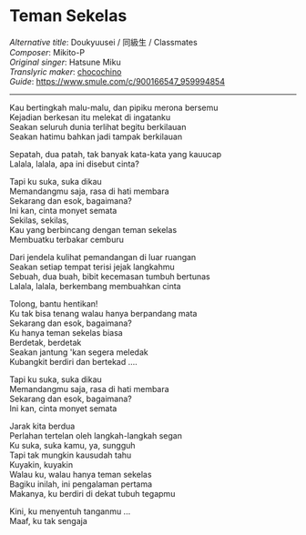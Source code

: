 # Teman Sekelas
_Alternative title_: Doukyuusei / 同級生 / Classmates  
_Composer_: Mikito-P  
_Original singer_: Hatsune Miku  
_Translyric maker_: [chocochino](http://soundcloud.com/chocochino)  
_Guide_: <https://www.smule.com/c/900166547_959994854>  

---

Kau bertingkah malu-malu, dan pipiku merona bersemu  
Kejadian berkesan itu melekat di ingatanku  
Seakan seluruh dunia terlihat begitu berkilauan  
Seakan hatimu bahkan jadi tampak berkilauan  

Sepatah, dua patah, tak banyak kata-kata yang kauucap  
Lalala, lalala, apa ini disebut cinta?  

Tapi ku suka, suka dikau  
Memandangmu saja, rasa di hati membara  
Sekarang dan esok, bagaimana?  
Ini kan, cinta monyet semata  
Sekilas, sekilas,  
Kau yang berbincang dengan teman sekelas  
Membuatku terbakar cemburu  

Dari jendela kulihat pemandangan di luar ruangan  
Seakan setiap tempat terisi jejak langkahmu  
Sebuah, dua buah, bibit kecemasan tumbuh bertunas  
Lalala, lalala, berkembang membuahkan cinta  

Tolong, bantu hentikan!  
Ku tak bisa tenang walau hanya berpandang mata  
Sekarang dan esok, bagaimana?  
Ku hanya teman sekelas biasa  
Berdetak, berdetak  
Seakan jantung 'kan segera meledak  
Kubangkit berdiri dan bertekad ....  

Tapi ku suka, suka dikau  
Memandangmu saja, rasa di hati membara  
Sekarang dan esok, bagaimana?  
Ini kan, cinta monyet semata  

Jarak kita berdua  
Perlahan tertelan oleh langkah-langkah segan  
Ku suka, suka kamu, ya, sungguh  
Tapi tak mungkin kausudah tahu  
Kuyakin, kuyakin  
Walau ku, walau hanya teman sekelas  
Bagiku inilah, ini pengalaman pertama  
Makanya, ku berdiri di dekat tubuh tegapmu  

Kini, ku menyentuh tanganmu ...  
Maaf, ku tak sengaja  
